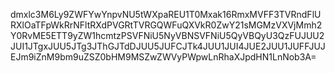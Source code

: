 dmxlc3M6Ly9ZWFYwYnpvNU5tWXpaREU1T0Mxak16RmxMVFF3TVRndFlURXlOaTFpWkRrNFltRXdPVGRtTVRGQWFuQXVkR0ZwY21sMGMzVXVjMmh2Y0RvME5ETT9yZW1hcmtzPSVFNiU5NyVBNSVFNiU5QyVBQyU3QzFUJUU2JUI1JTgxJUU5JTg3JThGJTdDJUU5JUFCJTk4JUU1JUI4JUE2JUU1JUFFJUJEJm9iZnM9bm9uZSZ0bHM9MSZwZWVyPWpwLnRhaXJpdHN1LnNob3A=
